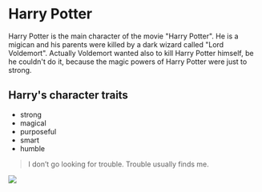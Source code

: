 # Harry Potter
Harry Potter is the main character of the movie "Harry Potter". He is a migican and his parents were killed by a dark wizard called "Lord Voldemort". Actually Voldemort wanted also to kill Harry Potter himself, be he couldn't do it, because the magic powers of Harry Potter were just to strong.
## Harry's character traits
* strong
* magical
* purposeful
* smart
* humble

> I don’t go looking for trouble. Trouble usually finds me.
<img src="https://www.nat-games.de/wp-content/uploads/2020/06/NAT-Games-Harry-Potter.jpg"/>
